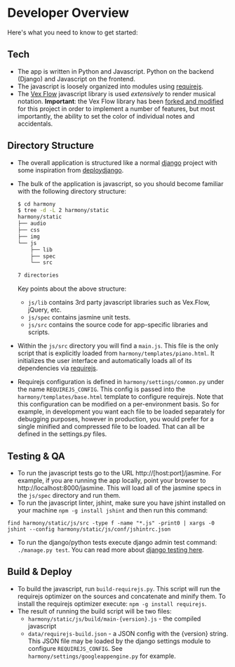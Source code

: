 # Developer Overview

Here's what you need to know to get started:

## Tech

- The app is written in Python and Javascript. Python on the backend (Django) and Javascript on the frontend.
- The javascript is loosely organized into modules using [requirejs](http://requirejs.org/). 
- The [Vex Flow](http://www.vexflow.com/) javascript library is used *extensively* to render musical notation. **Important**:  the Vex Flow library has been [forked and modified](https://github.com/arthurian/vexflow) for this project in order to implement a number of features, but most importantly, the ability to set the color of individual notes and accidentals. 

## Directory Structure

- The overall application is structured like a normal [django](https://www.djangoproject.com/) project with some inspiration from [deploydjango](http://www.deploydjango.com/).
- The bulk of the application is javascript, so you should become familiar with the following directory structure:

  ```sh
  $ cd harmony
  $ tree -d -L 2 harmony/static
  harmony/static
  ├── audio
  ├── css
  ├── img
  └── js
      ├── lib
      ├── spec
      └── src
  
  7 directories
  
  ```
  
  Key points about the above structure:
    - `js/lib` contains 3rd party javascript libraries such as Vex.Flow, jQuery, etc.
    - `js/spec` contains jasmine unit tests.
    - `js/src` contains the source code for app-specific libraries and scripts.
    
- Within the `js/src` directory you will find a `main.js`. This file is the only script that is explicitly loaded from `harmony/templates/piano.html`. It initializes the user interface and automatically loads all of its dependencies via [requirejs](http://requirejs.org/).
- Requirejs configuration is defined in `harmony/settings/common.py` under the name `REQUIREJS_CONFIG`. This config is passed into the `harmony/templates/base.html` template to configure requirejs. Note that this configuration can be modified on a per-environment basis. So for example, in development you want each file to be loaded separately for debugging purposes, however in production, you would prefer for a single minified and compressed file to be loaded. That can all be defined in the settings.py files.

## Testing & QA

- To run the javascript tests go to the URL http://[host:port]/jasmine. For example, if you are running the app locally, point your browser to http://localhost:8000/jasmine. This will load all of the jasmine specs in the `js/spec` directory and run them.
- To run the javascript linter, jshint, make sure you have jshint installed on your machine `npm -g install jshint` and then run this command:

```
find harmony/static/js/src -type f -name "*.js" -print0 | xargs -0 jshint --config harmony/static/js/conf/jshintrc.json
```

- To run the django/python tests execute django admin test command: `./manage.py test`. You can read more about [django testing here](https://docs.djangoproject.com/en/dev/topics/testing/overview/).

## Build & Deploy

- To build the javascript, run `build-requirejs.py`. This script will run the requirejs optimizer on the sources and concatenate and minify them. To install the requirejs optimizer execute: `npm -g install requirejs`. 
- The result of running the build script will be two files:
  - `harmony/static/js/build/main-{version}.js` - the compiled javascript
  - `data/requirejs-build.json` - a JSON config with the {version} string. This JSON file may be loaded by the django settings module to configure `REQUIREJS_CONFIG`. See `harmony/settings/googleappengine.py` for example.


